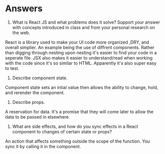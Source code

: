 # Answers

1. What is React JS and what problems does it solve? Support your answer with concepts introduced in class and from your personal research on the web.

React is a library used to make your UI code more organized ,DRY, and overall simplier. An example being the use of diffrent components. Rather than digging through nesting upon nesting it's easier to find your code in a seperate file. JSX also makes it easier to understand/read when working with the code since it's so similar to HTML. Apparently it's also super easy to test.

1. Describe component state.

Component state sets an intial value then allows the ability to change, hold, and rerender the component.

1. Describe props.

A reservation for data. It's a promise that they will come later to allow the data to be passed in elsewhere.

1. What are side effects, and how do you sync effects in a React component to changes of certain state or props?

An action that affects something outside the scope of the function. You sync it by calling it in the component.
